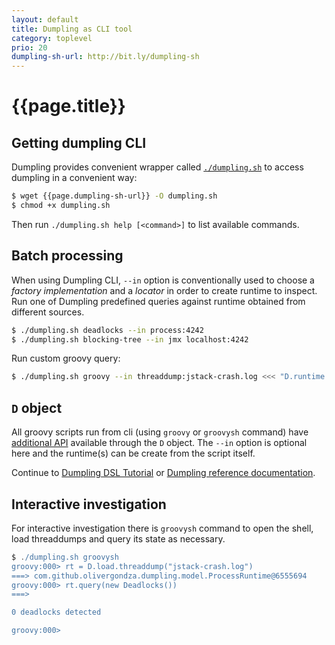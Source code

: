 ```yaml
---
layout: default
title: Dumpling as CLI tool
category: toplevel
prio: 20
dumpling-sh-url: http://bit.ly/dumpling-sh
---
```


# {{page.title}}

## Getting dumpling CLI

Dumpling provides convenient wrapper called [`./dumpling.sh`]({{page.dumpling-sh-url}}) to access dumpling in a convenient way:

```bash
$ wget {{page.dumpling-sh-url}} -O dumpling.sh
$ chmod +x dumpling.sh
```

Then run `./dumpling.sh help [<command>]` to list available commands.

## Batch processing

When using Dumpling CLI, `--in` option is conventionally used to choose a *factory implementation* and a *locator* in order to create runtime to inspect. Run one of Dumpling predefined queries against runtime obtained from different sources.

```bash
$ ./dumpling.sh deadlocks --in process:4242
$ ./dumpling.sh blocking-tree --in jmx localhost:4242
```

Run custom groovy query:

```bash
$ ./dumpling.sh groovy --in threaddump:jstack-crash.log <<< "D.runtime.threads.grep { it.status.waiting }"
```

## `D` object

All groovy scripts run from cli (using `groovy` or `groovysh` command) have
[additional API](./refdoc/#cliExports) available through the `D` object. The
`--in` option is optional here and the runtime(s) can be create from the script itself.

Continue to [Dumpling DSL Tutorial](./tutorial.html) or [Dumpling reference documentation](./refdoc/).

## Interactive investigation

For interactive investigation there is `groovysh` command to open the shell, load threaddumps and query its state as necessary.

```groovy
$ ./dumpling.sh groovysh
groovy:000> rt = D.load.threaddump("jstack-crash.log")
===> com.github.olivergondza.dumpling.model.ProcessRuntime@6555694
groovy:000> rt.query(new Deadlocks())
===>

0 deadlocks detected

groovy:000>
```
